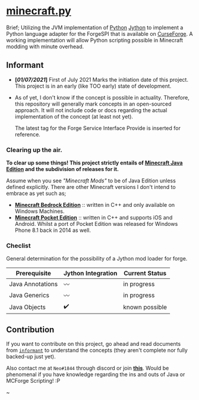 # [minecraft.py](https://github.com/Rickaym/minecraft.py)

Brief; Utilizing the JVM implementation of [Python](https://www.python.org/) [Jython](https://www.jython.org/) to implement a Python language adapter for the ForgeSPI that is available on [CurseForge](https://www.curseforge.com/minecraft/mc-mods). A working implementation will allow Python scripting possible in Minecraft modding with minute overhead.

## Informant

- **[*01/07/2021*]** First of July 2021 Marks the initiation date of this project.<br>
  This project is in an early (like TOO early) state of development.
- As of yet, I don't know if the concept is possible in actuality. Therefore, this repository will generally mark concepts in an open-sourced approach. It will not include code or docs regarding the actual implementation of the concept (at least not yet).

  The latest tag for the Forge Service Interface Provide is inserted for reference.

### Clearing up the air.

**To clear up some things! This project strictly entails of [Minecraft Java Edition](https://www.minecraft.net/en-us/store/minecraft-java-edition) and the subdivision of releases for it.**

Assume when you see _"Minecraft Mods"_ to be of Java Edition unless defined explicitly.
There are other Minecraft versions I don't intend to embrace as yet such as;

- **[Minecraft Bedrock Edition](https://www.minecraft.net/en-us/store/minecraft-windows100)** :: written in C++ and only available on Windows Machines.
- **[Minecraft Pocket Edition](https://play.google.com/store/apps/details?id=com.mojang.minecraftpe&hl=en&gl=US)** :: written in C++ and supports iOS and Android. Whilst a port of Pocket Edition was released for Windows Phone 8.1 back in 2014 as well.

### Checlist

General determination for the possibility of a Jython mod loader for forge.

| Prerequisite     | Jython Integration | Current Status |
| ---------------- | ------------------ | -------------- |
| Java Annotations | 〰️                 | in progress    |
| Java Generics    | 〰️                 | in progress    |
| Java Objects     | ✔️                 | known possible |

## Contribution

If you want to contribute on this project, go ahead and read documents from [`informant`](https://github.com/Rickaym/pyminecraft/tree/main/informant) to understand the concepts (they aren't complete nor fully backed-up just yet).

Also contact me at `Neo#1844` through discord or join **[this](https://discord.gg/UmnzdPgn6g)**. Would be phenomenal if you have knowledge regarding the ins and outs of Java or MCForge Scripting! :P

~

